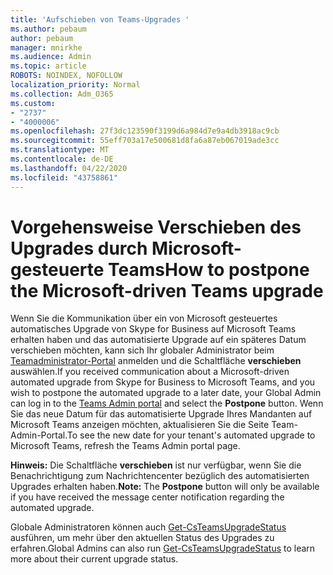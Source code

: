 ```yaml
---
title: 'Aufschieben von Teams-Upgrades '
ms.author: pebaum
author: pebaum
manager: mnirkhe
ms.audience: Admin
ms.topic: article
ROBOTS: NOINDEX, NOFOLLOW
localization_priority: Normal
ms.collection: Adm_O365
ms.custom:
- "2737"
- "4000006"
ms.openlocfilehash: 27f3dc123590f3199d6a984d7e9a4db3918ac9cb
ms.sourcegitcommit: 55eff703a17e500681d8fa6a87eb067019ade3cc
ms.translationtype: MT
ms.contentlocale: de-DE
ms.lasthandoff: 04/22/2020
ms.locfileid: "43758861"
---
```

# <a name="how-to-postpone-the-microsoft-driven-teams-upgrade"></a><span data-ttu-id="cbbe5-102">Vorgehensweise Verschieben des Upgrades durch Microsoft-gesteuerte Teams</span><span class="sxs-lookup"><span data-stu-id="cbbe5-102">How to postpone the Microsoft-driven Teams upgrade</span></span>

<span data-ttu-id="cbbe5-103">Wenn Sie die Kommunikation über ein von Microsoft gesteuertes automatisches Upgrade von Skype for Business auf Microsoft Teams erhalten haben und das automatisierte Upgrade auf ein späteres Datum verschieben möchten, kann sich Ihr globaler Administrator beim [Teamadministrator-Portal](https://admin.teams.microsoft.com/dashboard) anmelden und die Schaltfläche **verschieben** auswählen.</span><span class="sxs-lookup"><span data-stu-id="cbbe5-103">If you received communication about a Microsoft-driven automated upgrade from Skype for Business to Microsoft Teams, and you wish to postpone the automated upgrade to a later date, your Global Admin can log in to the [Teams Admin portal](https://admin.teams.microsoft.com/dashboard) and select the **Postpone** button.</span></span> <span data-ttu-id="cbbe5-104">Wenn Sie das neue Datum für das automatisierte Upgrade Ihres Mandanten auf Microsoft Teams anzeigen möchten, aktualisieren Sie die Seite Team-Admin-Portal.</span><span class="sxs-lookup"><span data-stu-id="cbbe5-104">To see the new date for your tenant's automated upgrade to Microsoft Teams, refresh the Teams Admin portal page.</span></span>

<span data-ttu-id="cbbe5-105">**Hinweis:** Die Schaltfläche **verschieben** ist nur verfügbar, wenn Sie die Benachrichtigung zum Nachrichtencenter bezüglich des automatisierten Upgrades erhalten haben.</span><span class="sxs-lookup"><span data-stu-id="cbbe5-105">**Note:** The **Postpone** button will only be available if you have received the message center notification regarding the automated upgrade.</span></span> 

<span data-ttu-id="cbbe5-106">Globale Administratoren können auch [Get-CsTeamsUpgradeStatus](https://docs.microsoft.com/powershell/module/skype/get-csteamsupgradestatus?view=skype-ps) ausführen, um mehr über den aktuellen Status des Upgrades zu erfahren.</span><span class="sxs-lookup"><span data-stu-id="cbbe5-106">Global Admins can also run [Get-CsTeamsUpgradeStatus](https://docs.microsoft.com/powershell/module/skype/get-csteamsupgradestatus?view=skype-ps) to learn more about their current upgrade status.</span></span> 